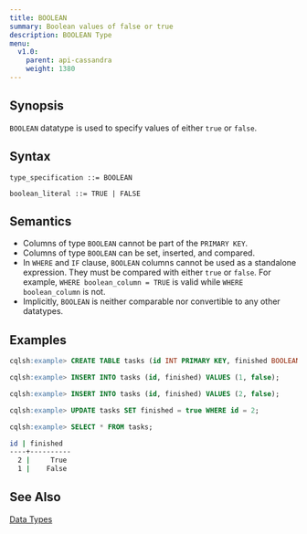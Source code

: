 ```yaml
---
title: BOOLEAN
summary: Boolean values of false or true
description: BOOLEAN Type
menu:
  v1.0:
    parent: api-cassandra
    weight: 1380
---
```


## Synopsis

`BOOLEAN` datatype is used to specify values of either `true` or `false`.

## Syntax
```
type_specification ::= BOOLEAN

boolean_literal ::= TRUE | FALSE
```

## Semantics

- Columns of type `BOOLEAN` cannot be part of the `PRIMARY KEY`.
- Columns of type `BOOLEAN` can be set, inserted, and compared.
- In `WHERE` and `IF` clause, `BOOLEAN` columns cannot be used as a standalone expression. They must be compared with either `true` or `false`. For example, `WHERE boolean_column = TRUE` is valid while `WHERE boolean_column` is not.
- Implicitly, `BOOLEAN` is neither comparable nor convertible to any other datatypes.

## Examples

```{.sql .copy .separator-gt}
cqlsh:example> CREATE TABLE tasks (id INT PRIMARY KEY, finished BOOLEAN);
```
```{.sql .copy .separator-gt}
cqlsh:example> INSERT INTO tasks (id, finished) VALUES (1, false);
```
```{.sql .copy .separator-gt}
cqlsh:example> INSERT INTO tasks (id, finished) VALUES (2, false);
```
```{.sql .copy .separator-gt}
cqlsh:example> UPDATE tasks SET finished = true WHERE id = 2;
```
```{.sql .copy .separator-gt}
cqlsh:example> SELECT * FROM tasks;
```
```sh
id | finished
----+----------
  2 |     True
  1 |    False
```

## See Also

[Data Types](..#datatypes)
